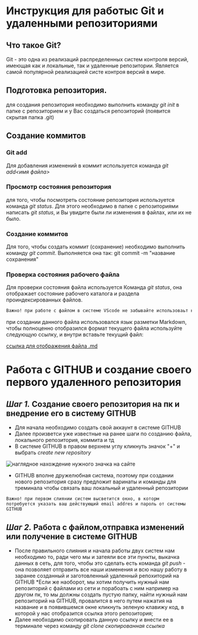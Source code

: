 # Инструкция для работыс Git и удаленными репозиториями

## Что такое Git?
Git - это одна из реализаций распределенных систем контроля версий, имеющая как и локальные, так и удаленные репозитории. Является самой популярной реализацией систе контроя версий в мире.
## Подготовка репозитория.
для создания репозитория необходимо выполнить команду *git init* в папке с репозиторием и у Вас создаться репозиторий (появится скрытая папка .git)

## Создание коммитов

### Git add
Для добавления изменений в коммит используется команда *git add<имя файла>*

### Просмотр состояния репозитория
для того, чтобы посмотреть состояние репозитория используется команда *git status*. Для этого необходимо в папке с репозиториями написать *git status*, и Вы увидите были ли изменения в файлах, или их не было.

### Создание коммитов
Для того, чтобы создать коммит (сохранение) необходимо выполнить команду *git commit*. Выполняется она так: git commit -m "название сохранения"

### Проверка состояния рабочего файла
Для проверки состояния файла используется Команда *git status*, она отображает состояние рабочего каталога и раздела проиндексированных файлов.

```sh
Важно! при работе с файлом в системе VScode не забывайте использоваьт комбинацию ctrl+S для сохрания текущих изменений на жесктий диск.
```
при создании данного файла использовался язык разметки Markdown, чтобы полноценно отобразился формат текущего файла используйте следующую ссылку, и внутри вставьте текущий файл:

[ссылка для отображения файла .md](https://products.aspose.app/words/ru/viewer/markdown
)

# Работа с GITHUB и создание своего первого удаленного репозитория



## *Шаг 1.* Создание своего репозитория на пк и внедрение его в систему GITHUB

* Для начала необходимо создать свой аккаунт в системе GITHUB
* Далее произветси уже известные на ранее шаги по созданию файла, локального репозитория, коммита и тд
* В системе GITHUB в правом верхнем углу кликнуть значок "+" и выбрать *create new repository*

![наглядное нахождение нужного значка на сайте]("C:\Users\safro\Pictures\11.jpg")

* GITHUB вполне дружелюбная система, поэтому при создании нового репозитория сразу предложит варинаты и команды для треминала чтобы связать ваш локальный и удаленный репозитории
```
Важно! при первом слиянии систем высветится окно, в которм  потребуется указать ваш действующий email addres и пароль от системы GITHUB
```

## *Шаг 2.* Работа с файлом,отправка изменений или получение в системе GITHUB

* После правильного слияния и начала работы двух систем нам необходимо то, ради чего мы и затеяли все эти пункты, выкачка данных в сеть, для того, чтобы это сделать есть команда *git push* - она позволяет отправить все наши изменения и всю нашу работу в заранее созданный и заготовленный удаленный репохиторий на GITHUB
*Если же наоборот, мы хотим получить нужный нам репозиторий с файлами из сети и порабоать с ним например на другом пк, то мы должны создать пустую папку, найти нужный нам репозиторий на GITHUB, провалится в него путем нажатия на название и в появившемся окне кликнуть зеленую клавижу код, в которой у нас отобразится ссылка этого репозитория;
* Далее необходимо скопировать данную ссылку и внести ее в терминале через команду  *git clone скопированная ссылка*
